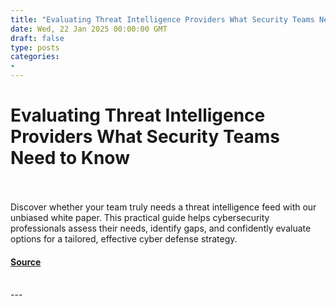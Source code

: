 ```yaml
---
title: "Evaluating Threat Intelligence Providers What Security Teams Need to Know"
date: Wed, 22 Jan 2025 00:00:00 GMT
draft: false
type: posts
categories: 
- 
---
```

# Evaluating Threat Intelligence Providers What Security Teams Need to Know

<br/>

<br/>
Discover whether your team truly needs a threat intelligence feed with our unbiased white paper. This practical guide helps cybersecurity professionals assess their needs, identify gaps, and confidently evaluate options for a tailored, effective cyber defense strategy.

#### [Source](https://www.greynoise.io/blog/evaluating-threat-intelligence-providers-what-security-teams-need-to-know)

<br/>
---
